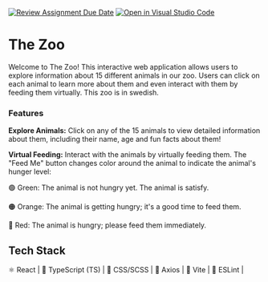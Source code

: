[![Review Assignment Due Date](https://classroom.github.com/assets/deadline-readme-button-24ddc0f5d75046c5622901739e7c5dd533143b0c8e959d652212380cedb1ea36.svg)](https://classroom.github.com/a/mzU6KDhq)
[![Open in Visual Studio Code](https://classroom.github.com/assets/open-in-vscode-718a45dd9cf7e7f842a935f5ebbe5719a5e09af4491e668f4dbf3b35d5cca122.svg)](https://classroom.github.com/online_ide?assignment_repo_id=11559598&assignment_repo_type=AssignmentRepo)

# The Zoo

Welcome to The Zoo! This interactive web application allows users to explore information about 15 different animals in our zoo. Users can click on each animal to learn more about them and even interact with them by feeding them virtually. This zoo is in swedish.

### Features

**Explore Animals:** Click on any of the 15 animals to view detailed information about them, including their name, age and fun facts about them!

**Virtual Feeding:** Interact with the animals by virtually feeding them. The "Feed Me" button changes color around the animal to indicate the animal's hunger level:

🟢 Green: The animal is not hungry yet. The animal is satisfy.

🟠 Orange: The animal is getting hungry; it's a good time to feed them.

🔴 Red: The animal is hungry; please feed them immediately.

## Tech Stack

⚛️ React |
🧪 TypeScript (TS) |
🎨 CSS/SCSS |
📡 Axios |
🚀 Vite |
🧹 ESLint |
